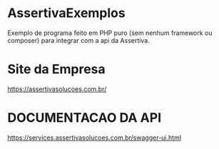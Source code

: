 # AssertivaExemplos
Exemplo de programa feito em PHP puro (sem nenhum framework ou composer) para integrar com a api da Assertiva.


# Site da Empresa
https://assertivasolucoes.com.br/

# DOCUMENTACAO DA API
https://services.assertivasolucoes.com.br/swagger-ui.html






